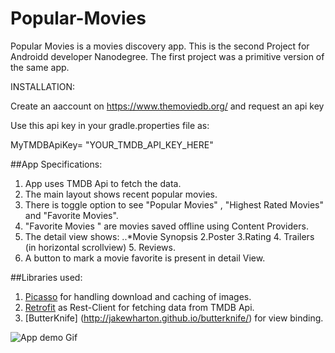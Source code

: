 # Popular-Movies
Popular Movies  is a movies discovery app. This is the second Project for Androidd developer Nanodegree.
The first project was a primitive version of the same app.

INSTALLATION:

Create an aaccount on https://www.themoviedb.org/  and request an api key

Use this api key in your gradle.properties file as:

MyTMDBApiKey= "YOUR_TMDB_API_KEY_HERE"

##App Specifications:

1. App uses TMDB Api to fetch the data.
2. The main layout shows recent popular movies.
3. There is toggle option to see "Popular Movies" , "Highest Rated Movies" and "Favorite Movies".
4. "Favorite Movies " are movies saved offline using Content Providers.
5. The detail view shows:
        ..*Movie Synopsis
        2.Poster
        3.Rating
        4. Trailers (in horizontal scrollview)
        5. Reviews.
6. A button to mark a movie favorite is present in detail View.


##Libraries used:

1. [Picasso](http://square.github.io/picasso/) for handling download and caching of images.
2. [Retrofit](http://square.github.io/retrofit/) as Rest-Client for fetching data from TMDB Api.
3. [ButterKnife] (http://jakewharton.github.io/butterknife/)  for view binding.  

![App demo Gif](moviemojo_online-video-cutter.gif)

